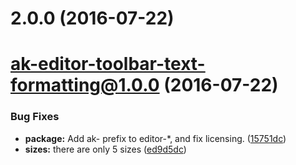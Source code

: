 <a name="2.0.0"></a>
# 2.0.0 (2016-07-22)



<a name="ak-editor-toolbar-text-formatting@1.0.0"></a>
# ak-editor-toolbar-text-formatting@1.0.0 (2016-07-22)


### Bug Fixes

* **package:** Add ak- prefix to editor-*, and fix licensing. ([15751dc](https://bitbucket.org/atlassian/atlaskit/commits/15751dc))
* **sizes:** there are only 5 sizes ([ed9d5dc](https://bitbucket.org/atlassian/atlaskit/commits/ed9d5dc))



